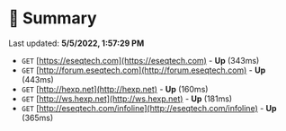 # 📖 Summary
Last updated: **5/5/2022, 1:57:29 PM**

- `GET` [https://eseqtech.com](https://eseqtech.com) - **Up** (343ms)
- `GET` [http://forum.eseqtech.com](http://forum.eseqtech.com) - **Up** (443ms)
- `GET` [http://hexp.net](http://hexp.net) - **Up** (160ms)
- `GET` [http://ws.hexp.net](http://ws.hexp.net) - **Up** (181ms)
- `GET` [http://eseqtech.com/infoline](http://eseqtech.com/infoline) - **Up** (365ms)
